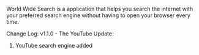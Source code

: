 World Wide Search is a application that helps you search the internet with your preferred search engine without
having to open your browser every time.

Change Log:
v1.1.0 - The YouTube Update:
1. YouTube search engine added
